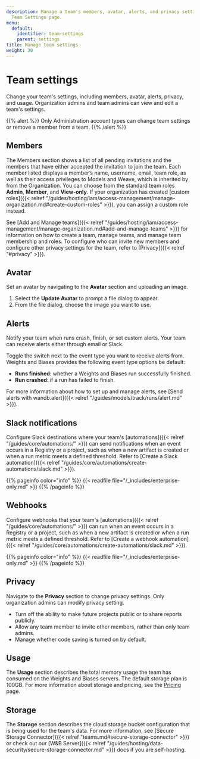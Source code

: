 ```yaml
---
description: Manage a team's members, avatar, alerts, and privacy settings with the
  Team Settings page.
menu:
  default:
    identifier: team-settings
    parent: settings
title: Manage team settings
weight: 30
---
```


# Team settings

Change your team's settings, including members, avatar, alerts, privacy, and usage. Organization admins and team admins can view and edit a team's settings.

{{% alert %}}
Only Administration account types can change team settings or remove a member from a team.
{{% /alert %}}


## Members
The Members section shows a list of all pending invitations and the members that have either accepted the invitation to join the team. Each member listed displays a member’s name, username, email, team role, as well as their access privileges to Models and Weave, which is inherited by from the Organization. You can choose from the standard team roles **Admin**, **Member**, and **View-only**. If your organization has created [custom roles]({{< relref "/guides/hosting/iam/access-management/manage-organization.md#create-custom-roles" >}}), you can assign a custom role instead.

See [Add and Manage teams]({{< relref "/guides/hosting/iam/access-management/manage-organization.md#add-and-manage-teams" >}}) for information on how to create a team, manage teams, and manage team membership and roles. To configure who can invite new members and configure other privacy settings for the team, refer to [Privacy]({{< relref "#privacy" >}}).

## Avatar

Set an avatar by navigating to the **Avatar** section and uploading an image.

1. Select the **Update Avatar** to prompt a file dialog to appear.
2. From the file dialog, choose the image you want to use.

## Alerts

Notify your team when runs crash, finish, or set custom alerts. Your team can receive alerts either through email or Slack.

Toggle the switch next to the event type you want to receive alerts from. Weights and Biases provides the following event type options be default:

* **Runs finished**: whether a Weights and Biases run successfully finished.
* **Run crashed**: if a run has failed to finish.

For more information about how to set up and manage alerts, see [Send alerts with wandb.alert]({{< relref "/guides/models/track/runs/alert.md" >}}).

## Slack notifications
Configure Slack destinations where your team's [automations]({{< relref "/guides/core/automations/" >}}) can send notifications when an event occurs in a Registry or a project, such as when a new artifact is created or when a run metric meets a defined threshold. Refer to [Create a Slack automation]({{< relref "/guides/core/automations/create-automations/slack.md" >}}).

{{% pageinfo color="info" %}}
{{< readfile file="/_includes/enterprise-only.md" >}}
{{% /pageinfo %}}

## Webhooks
Configure webhooks that your team's [automations]({{< relref "/guides/core/automations/" >}}) can run when an event occurs in a Registry or a project, such as when a new artifact is created or when a run metric meets a defined threshold. Refer to [Create a webhook automation]({{< relref "/guides/core/automations/create-automations/slack.md" >}}).

{{% pageinfo color="info" %}}
{{< readfile file="/_includes/enterprise-only.md" >}}
{{% /pageinfo %}}

## Privacy

Navigate to the **Privacy** section to change privacy settings. Only organization admins can modify privacy setting.

- Turn off the ability to make future projects public or to share reports publicly.
- Allow any team member to invite other members, rather than only team admins.
- Manage whether code saving is turned on by default.

## Usage

The **Usage** section describes the total memory usage the team has consumed on the Weights and Biases servers. The default storage plan is 100GB. For more information about storage and pricing, see the [Pricing](https://wandb.ai/site/pricing) page.

## Storage

The **Storage** section describes the cloud storage bucket configuration that is being used for the team's data. For more information, see [Secure Storage Connector]({{< relref "teams.md#secure-storage-connector" >}}) or check out our [W&B Server]({{< relref "/guides/hosting/data-security/secure-storage-connector.md" >}}) docs if you are self-hosting.